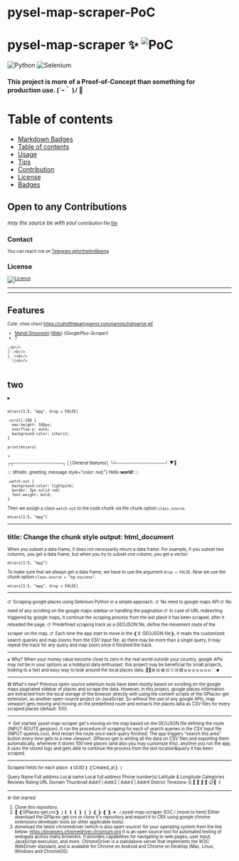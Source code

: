 # pysel-map-scraper-PoC
<div> 
 <p>
 
  # pysel-map-scraper   ✨ ![PoC](https://img.shields.io/badge/PoC-Proof--of--Concept-green)

 </p> 
 <p><small>
  

  </small></p> 

</div>


![Python](https://img.shields.io/badge/python-3670A0?style=for-the-badge&logo=python&logoColor=ffdd54)
![Selenium](https://img.shields.io/badge/-selenium-%43B02A?style=for-the-badge&logo=selenium&logoColor=white)
#### This project is more of a Proof-of-Concept than something for production use.  (´ｰ｀ )ﾉ 🔫

# Table of contents
- [Markdown Badges](#markdown-badges)
- [Table of contents](#table-of-contents)
- [Usage](#usage)
- [Tips](#tips)
- [Contribution](#contribution)
- [License](#license)
- [Badges](#badges)


## Open to any Contributions

<small>_may the source be with you!_<small>
contribution file [file](./CONTRIBUTING.md)


## Contact

You can reach me on [Telegram @forthetim6being](https://t.me/forthetim6being)

## License

[![Licence](https://img.shields.io/github/license/mmshooreshi/pysel-map-scraper-POC?style=for-the-badge)](./LICENSE)
<hr>
<hr>


# Features
Cute: choo choo!
 https://cultofthepartyparrot.com/parrots/hd/parrot.gif
* [Mahdi Shooreshi](https://t.me/forthetim6being) ([Web](http://fabian-beiner.de)) *(GooglePlus-Scraper)*
* ?
```
,<br/>
|'.<br/> 
|_ r<br/>
  ⁮\\<br/>
   `
```

 

 
 
# two

<details>
 <summary>
  <p> 
 
   
   
  </p>
 </summary>
<p>

 
</p>
</details>





```{r df-drop-ok, class.source="bg-success"}
mtcars[1:5, "mpg", drop = FALSE]
```



```{css, echo=FALSE}
.scroll-100 {
  max-height: 100px;
  overflow-y: auto;
  background-color: inherit;
}
```

```{r, class.output="scroll-100"}
print(mtcars)
```
                        
   ⚡                      
┌┬────────────────┐
││General features│
└┴────────────────┘
 ▼🚶



::: {#hello .greeting .message style="color: red;"}
Hello **world**!
:::


```{css, echo=FALSE}
.watch-out {
  background-color: lightpink;
  border: 3px solid red;
  font-weight: bold;
}
```

Then we assign a class `watch-out` to the code chunk via the
chunk option `class.source`.

```{r class.source="watch-out"}
mtcars[1:5, "mpg"]
```


---
title: Change the chunk style
output: html_document
---

When you subset a data frame, it does not necessarily return
a data frame. For example, if you subset two columns, you get
a data frame, but when you try to subset one column, you get
a vector:

```{r class.source="bg-danger", class.output="bg-warning"}
mtcars[1:5, "mpg"]
```

To make sure that we always get a data frame, we have to use
the argument `drop = FALSE`. Now we use the chunk option
`class.source = "bg-success"`.

```{r df-drop-ok, class.source="bg-success"}
mtcars[1:5, "mpg", drop = FALSE]
```


---


 🜚 Scraping google places using Selenium Python in a simple approach.
 🜚 No need to google maps API
 🜚 No need of any scrolling on the google maps sidebar or handling the pagination
 🜚 In case of URL redirecting triggered by google maps, It continue the scraping process from the last place it has been scraped, after it reloaded the page.
 🜚 Predefined scraping track as a GEOJSON file, define the movement route of the scraper on the map.
 🜚 Each time the app start to move in the ❮☡ GEOJSON file❯, it reads the customized search queries and map zooms from the CSV input file. as there may be more than a single query, It may repeat the track for any query and map zoom once it finished the track.

---

⧆ Why?
When your money value become close to zero in the real world outside your country, google APIs may not be in your options as a hobbyist data enthusiast.
this project may be beneficial for small projects, looking to a fast and easy way to look around the local places data. 💸🔰⊞ ⊟ ⊠ ⊡ ⚿ ⛝ ❎ ⟎ ⟏ ⧄ ⧅ ⧆ ⧇ ⧈ ⸬☻ 

---

⚅ What's new?
Previous open-source selenium tools have been mostly based on scrolling on the google maps paginated sidebar of places and scrape the data. However, in this project, google places information are extracted from the local storage of the browser directly with using the content scripts of the GPlaces-get extension, as another open-source project on JavaScript. So without the use of any google APIs, map viewport gets moving and moving on the predefined route and extracts the places data as CSV files for every <n> scraped places (default: 100).

---

 ＊ Get started:
pysel-map-scraper get's moving on the map based on the GEOJSON file defining the route (INPUT-ROUTE.geojson). It run the procedure of scraping for each of search queries in the CSV input file (INPUT-queries.csv), And restart the route once each query finished. The app triggers "search this area" button every time gets to a new viewport. GPlaces-get is writing all the data on CSV files and exporting them automatically, whenever it stores 100 new places (and also you may customize this).
anytime you run the app, it uses the stored logs and gets able to continue the process from the last location&query it has been scraped.  

---

 Scraped fields for each place:
❨UUID❩
❬Created_at❭
❲  

Query
Name
Full address
Local name
Local full address
Phone number(s)
Latitude & Longitude
Categories
Reviews
Rating
URL
Domain
Thumbnail
Addr1 | Addr2 | Addr3 | Addr4
District
Timezone
🗒 📓 📔 📝 📒 📋📎 🖇

---
 ⚙
Get started
1. Clone this repository.
2. 📎 ❮GPlaces-get.crx❯ ❳❪ ❫ ❴ ❵ ❬ ❭ ❮ ❯ ❰ ❱  ➜  . / pysel-map-scraper-SOC / [move to here]
Either download the GPlaces-get.crx or clone it's repository and export it to CRX using google chrome extensions developer tools (or other applicable tools).
3. donwload the latest chromedriver (which is also open-source) for your operating system from the link below:
https://browsers.chromedriver.chromium.org
It is an open source tool for automated testing of webapps across many browsers. It provides capabilities for navigating to web pages, user input, JavaScript execution, and more.  ChromeDriver is a standalone server that implements the W3C WebDriver standard, and is available for Chrome on Android and Chrome on Desktop (Mac, Linux, Windows and ChromeOS).
